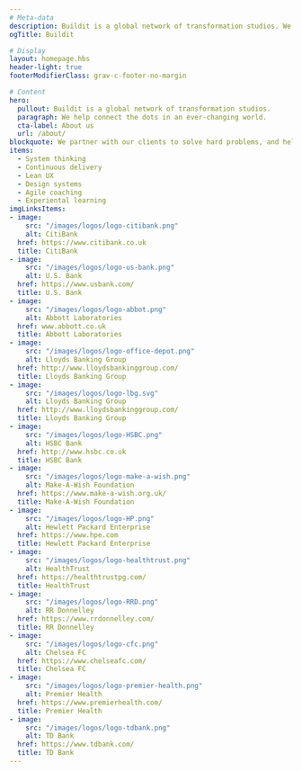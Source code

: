 ```yaml
---
# Meta-data
description: Buildit is a global network of transformation studios. We help connect the dots in an ever-changing world.
ogTitle: Buildit

# Display
layout: homepage.hbs
header-light: true
footerModifierClass: grav-c-footer-no-margin

# Content
hero:
  pullout: Buildit is a global network of transformation studios.
  paragraph: We help connect the dots in an ever-changing world.
  cta-label: About us
  url: /about/
blockquote: We partner with our clients to solve hard problems, and help them deliver world-class products.
items:
  - System thinking
  - Continuous delivery
  - Lean UX
  - Design systems
  - Agile coaching
  - Experiental learning
imgLinksItems:
- image:
    src: "/images/logos/logo-citibank.png"
    alt: CitiBank
  href: https://www.citibank.co.uk
  title: CitiBank
- image:
    src: "/images/logos/logo-us-bank.png"
    alt: U.S. Bank
  href: https://www.usbank.com/
  title: U.S. Bank
- image:
    src: "/images/logos/logo-abbot.png"
    alt: Abbott Laboratories
  href: www.abbott.co.uk
  title: Abbott Laboratories
- image:
    src: "/images/logos/logo-office-depot.png"
    alt: Lloyds Banking Group
  href: http://www.lloydsbankinggroup.com/
  title: Lloyds Banking Group
- image:
    src: "/images/logos/logo-lbg.svg"
    alt: Lloyds Banking Group
  href: http://www.lloydsbankinggroup.com/
  title: Lloyds Banking Group
- image:
    src: "/images/logos/logo-HSBC.png"
    alt: HSBC Bank
  href: http://www.hsbc.co.uk
  title: HSBC Bank
- image:
    src: "/images/logos/logo-make-a-wish.png"
    alt: Make-A-Wish Foundation
  href: https://www.make-a-wish.org.uk/
  title: Make-A-Wish Foundation
- image:
    src: "/images/logos/logo-HP.png"
    alt: Hewlett Packard Enterprise
  href: https://www.hpe.com
  title: Hewlett Packard Enterprise
- image:
    src: "/images/logos/logo-healthtrust.png"
    alt: HealthTrust
  href: https://healthtrustpg.com/
  title: HealthTrust
- image:
    src: "/images/logos/logo-RRD.png"
    alt: RR Donnelley
  href: https://www.rrdonnelley.com/
  title: RR Donnelley
- image:
    src: "/images/logos/logo-cfc.png"
    alt: Chelsea FC
  href: https://www.chelseafc.com/
  title: Chelsea FC
- image:
    src: "/images/logos/logo-premier-health.png"
    alt: Premier Health
  href: https://www.premierhealth.com/
  title: Premier Health
- image:
    src: "/images/logos/logo-tdbank.png"
    alt: TD Bank
  href: https://www.tdbank.com/
  title: TD Bank
---
```

